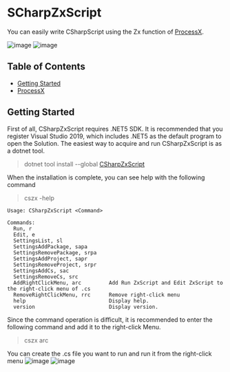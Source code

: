 SCharpZxScript
===
You can easily write CSharpScript using the Zx function of [ProcessX](https://github.com/Cysharp/ProcessX).

![image](https://user-images.githubusercontent.com/24310162/130572603-f13cf336-43c4-4e29-93ed-75b132e5718a.png)
![image](https://user-images.githubusercontent.com/24310162/130572747-50e37590-ac34-4ea6-a389-d78af796fb5a.png)

<!-- START doctoc generated TOC please keep comment here to allow auto update -->
<!-- DON'T EDIT THIS SECTION, INSTEAD RE-RUN doctoc TO UPDATE -->
## Table of Contents

- [Getting Started](#getting-started)
- [ProcessX](#processx)

<!-- END doctoc generated TOC please keep comment here to allow auto update -->

Getting Started
---

First of all, CSharpZxScript requires .NET5 SDK. 
It is recommended that you register Visual Studio 2019, which includes .NET5 as the default program to open the Solution.
The easiest way to acquire and run CSharpZxScript is as a dotnet tool.

> dotnet tool install --global [CSharpZxScript](https://www.nuget.org/packages/CSharpZxScript/1.0.0?preview=1)

When the installation is complete, you can see help with the following command

> cszx -help

```
Usage: CSharpZxScript <Command>
 
Commands:
  Run, r
  Edit, e
  SettingsList, sl
  SettingsAddPackage, sapa
  SettingsRemovePackage, srpa
  SettingsAddProject, sapr
  SettingsRemoveProject, srpr
  SettingsAddCs, sac
  SettingsRemoveCs, src
  AddRightClickMenu, arc         Add Run ZxScript and Edit ZxScript to the right-click menu of .cs
  RemoveRightClickMenu, rrc      Remove right-click menu
  help                           Display help.
  version                        Display version.
```

Since the command operation is difficult, it is recommended to enter the following command and add it to the right-click Menu.

> cszx arc

You can create the .cs file you want to run and run it from the right-click menu
![image](https://user-images.githubusercontent.com/24310162/130572747-50e37590-ac34-4ea6-a389-d78af796fb5a.png)
![image](https://user-images.githubusercontent.com/24310162/130572603-f13cf336-43c4-4e29-93ed-75b132e5718a.png)

